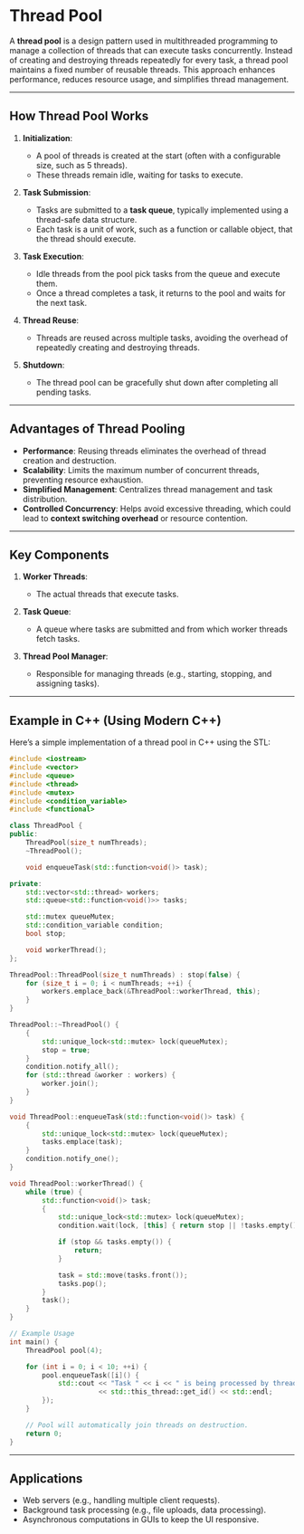 
# Thread Pool

A **thread pool** is a design pattern used in multithreaded programming to manage a collection of threads that can execute tasks concurrently. Instead of creating and destroying threads repeatedly for every task, a thread pool maintains a fixed number of reusable threads. This approach enhances performance, reduces resource usage, and simplifies thread management.

---

## **How Thread Pool Works**

1. **Initialization**:
   - A pool of threads is created at the start (often with a configurable size, such as 5 threads).
   - These threads remain idle, waiting for tasks to execute.

2. **Task Submission**:
   - Tasks are submitted to a **task queue**, typically implemented using a thread-safe data structure.
   - Each task is a unit of work, such as a function or callable object, that the thread should execute.

3. **Task Execution**:
   - Idle threads from the pool pick tasks from the queue and execute them.
   - Once a thread completes a task, it returns to the pool and waits for the next task.

4. **Thread Reuse**:
   - Threads are reused across multiple tasks, avoiding the overhead of repeatedly creating and destroying threads.

5. **Shutdown**:
   - The thread pool can be gracefully shut down after completing all pending tasks.

---

## **Advantages of Thread Pooling**

- **Performance**: Reusing threads eliminates the overhead of thread creation and destruction.
- **Scalability**: Limits the maximum number of concurrent threads, preventing resource exhaustion.
- **Simplified Management**: Centralizes thread management and task distribution.
- **Controlled Concurrency**: Helps avoid excessive threading, which could lead to **context switching overhead** or resource contention.

---

## **Key Components**

1. **Worker Threads**:
   - The actual threads that execute tasks.

2. **Task Queue**:
   - A queue where tasks are submitted and from which worker threads fetch tasks.

3. **Thread Pool Manager**:
   - Responsible for managing threads (e.g., starting, stopping, and assigning tasks).

---

## **Example in C++ (Using Modern C++)**

Here’s a simple implementation of a thread pool in C++ using the STL:

```cpp
#include <iostream>
#include <vector>
#include <queue>
#include <thread>
#include <mutex>
#include <condition_variable>
#include <functional>

class ThreadPool {
public:
    ThreadPool(size_t numThreads);
    ~ThreadPool();

    void enqueueTask(std::function<void()> task);

private:
    std::vector<std::thread> workers;
    std::queue<std::function<void()>> tasks;

    std::mutex queueMutex;
    std::condition_variable condition;
    bool stop;

    void workerThread();
};

ThreadPool::ThreadPool(size_t numThreads) : stop(false) {
    for (size_t i = 0; i < numThreads; ++i) {
        workers.emplace_back(&ThreadPool::workerThread, this);
    }
}

ThreadPool::~ThreadPool() {
    {
        std::unique_lock<std::mutex> lock(queueMutex);
        stop = true;
    }
    condition.notify_all();
    for (std::thread &worker : workers) {
        worker.join();
    }
}

void ThreadPool::enqueueTask(std::function<void()> task) {
    {
        std::unique_lock<std::mutex> lock(queueMutex);
        tasks.emplace(task);
    }
    condition.notify_one();
}

void ThreadPool::workerThread() {
    while (true) {
        std::function<void()> task;
        {
            std::unique_lock<std::mutex> lock(queueMutex);
            condition.wait(lock, [this] { return stop || !tasks.empty(); });

            if (stop && tasks.empty()) {
                return;
            }

            task = std::move(tasks.front());
            tasks.pop();
        }
        task();
    }
}

// Example Usage
int main() {
    ThreadPool pool(4);

    for (int i = 0; i < 10; ++i) {
        pool.enqueueTask([i]() {
            std::cout << "Task " << i << " is being processed by thread "
                      << std::this_thread::get_id() << std::endl;
        });
    }

    // Pool will automatically join threads on destruction.
    return 0;
}
```

---

## **Applications**

- Web servers (e.g., handling multiple client requests).
- Background task processing (e.g., file uploads, data processing).
- Asynchronous computations in GUIs to keep the UI responsive.
